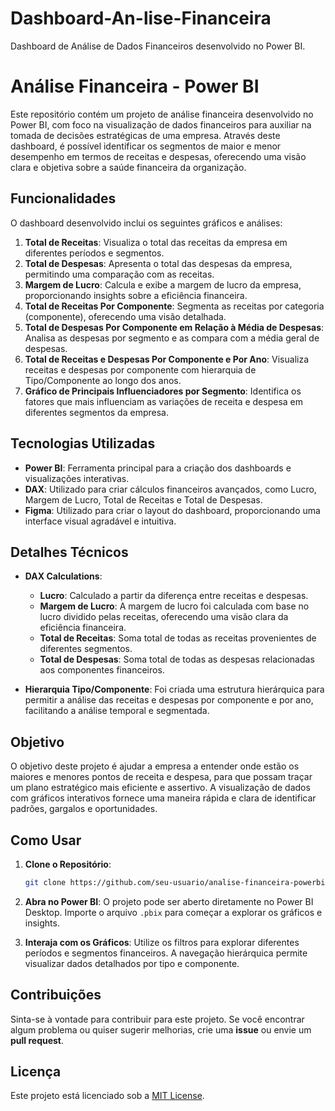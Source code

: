 # Dashboard-An-lise-Financeira
Dashboard de Análise de Dados Financeiros desenvolvido no Power BI.

# Análise Financeira - Power BI

Este repositório contém um projeto de análise financeira desenvolvido no Power BI, com foco na visualização de dados financeiros para auxiliar na tomada de decisões estratégicas de uma empresa. Através deste dashboard, é possível identificar os segmentos de maior e menor desempenho em termos de receitas e despesas, oferecendo uma visão clara e objetiva sobre a saúde financeira da organização.

## Funcionalidades

O dashboard desenvolvido inclui os seguintes gráficos e análises:

1. **Total de Receitas**: Visualiza o total das receitas da empresa em diferentes períodos e segmentos.
2. **Total de Despesas**: Apresenta o total das despesas da empresa, permitindo uma comparação com as receitas.
3. **Margem de Lucro**: Calcula e exibe a margem de lucro da empresa, proporcionando insights sobre a eficiência financeira.
4. **Total de Receitas Por Componente**: Segmenta as receitas por categoria (componente), oferecendo uma visão detalhada.
5. **Total de Despesas Por Componente em Relação à Média de Despesas**: Analisa as despesas por segmento e as compara com a média geral de despesas.
6. **Total de Receitas e Despesas Por Componente e Por Ano**: Visualiza receitas e despesas por componente com hierarquia de Tipo/Componente ao longo dos anos.
7. **Gráfico de Principais Influenciadores por Segmento**: Identifica os fatores que mais influenciam as variações de receita e despesa em diferentes segmentos da empresa.

## Tecnologias Utilizadas

- **Power BI**: Ferramenta principal para a criação dos dashboards e visualizações interativas.
- **DAX**: Utilizado para criar cálculos financeiros avançados, como Lucro, Margem de Lucro, Total de Receitas e Total de Despesas.
- **Figma**: Utilizado para criar o layout do dashboard, proporcionando uma interface visual agradável e intuitiva.

## Detalhes Técnicos

- **DAX Calculations**:
  - **Lucro**: Calculado a partir da diferença entre receitas e despesas.
  - **Margem de Lucro**: A margem de lucro foi calculada com base no lucro dividido pelas receitas, oferecendo uma visão clara da eficiência financeira.
  - **Total de Receitas**: Soma total de todas as receitas provenientes de diferentes segmentos.
  - **Total de Despesas**: Soma total de todas as despesas relacionadas aos componentes financeiros.

- **Hierarquia Tipo/Componente**: Foi criada uma estrutura hierárquica para permitir a análise das receitas e despesas por componente e por ano, facilitando a análise temporal e segmentada.

## Objetivo

O objetivo deste projeto é ajudar a empresa a entender onde estão os maiores e menores pontos de receita e despesa, para que possam traçar um plano estratégico mais eficiente e assertivo. A visualização de dados com gráficos interativos fornece uma maneira rápida e clara de identificar padrões, gargalos e oportunidades.

## Como Usar

1. **Clone o Repositório**:
   ```bash
   git clone https://github.com/seu-usuario/analise-financeira-powerbi.git
   ```

2. **Abra no Power BI**:
   O projeto pode ser aberto diretamente no Power BI Desktop. Importe o arquivo `.pbix` para começar a explorar os gráficos e insights.

3. **Interaja com os Gráficos**:
   Utilize os filtros para explorar diferentes períodos e segmentos financeiros. A navegação hierárquica permite visualizar dados detalhados por tipo e componente.

## Contribuições

Sinta-se à vontade para contribuir para este projeto. Se você encontrar algum problema ou quiser sugerir melhorias, crie uma **issue** ou envie um **pull request**.

## Licença

Este projeto está licenciado sob a [MIT License](LICENSE).

